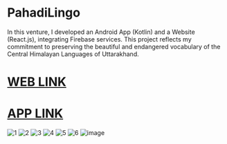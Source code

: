  # PahadiLingo
  In this venture, I developed an Android App (Kotlin) and a Website (React.js), integrating Firebase services.
  This project reflects my commitment to preserving the beautiful and endangered  vocabulary of the Central Himalayan Languages of Uttarakhand.
# [WEB LINK ](https://pahadilingo.in/) #
# [APP LINK](https://github.com/vizualaid/PahadiLingo/raw/main/pahadilingo.apk)

![1](https://github.com/vizualaid/PahadiLingo/assets/74894810/a85578b0-10f2-4cde-b7a0-4486c8bf8d45)
![2](https://github.com/vizualaid/PahadiLingo/assets/74894810/ddf08e40-714e-467f-b62c-753c97a299a7)
![3](https://github.com/vizualaid/PahadiLingo/assets/74894810/0fb1e93f-2ed6-48f4-9e88-90acb1166e8b)
![4](https://github.com/vizualaid/PahadiLingo/assets/74894810/9a54f2c5-bc97-4ebc-ac0a-25dee98bedc2)
![5](https://github.com/vizualaid/PahadiLingo/assets/74894810/b9e7fa7c-8839-4043-949b-9cffc1cd02ae)
![6](https://github.com/vizualaid/PahadiLingo/assets/74894810/370f0112-d683-47f0-85e6-2c1f4f74f487)
![image](https://github.com/vizualaid/PahadiLingo/assets/74894810/1355f150-a03c-4cbc-b568-4001c185e0a2)


